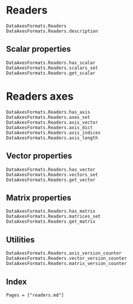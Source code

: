 # Readers

```@docs
DataAxesFormats.Readers
DataAxesFormats.Readers.description
```

## Scalar properties

```@docs
DataAxesFormats.Readers.has_scalar
DataAxesFormats.Readers.scalars_set
DataAxesFormats.Readers.get_scalar
```

# Readers axes

```@docs
DataAxesFormats.Readers.has_axis
DataAxesFormats.Readers.axes_set
DataAxesFormats.Readers.axis_vector
DataAxesFormats.Readers.axis_dict
DataAxesFormats.Readers.axis_indices
DataAxesFormats.Readers.axis_length
```

## Vector properties

```@docs
DataAxesFormats.Readers.has_vector
DataAxesFormats.Readers.vectors_set
DataAxesFormats.Readers.get_vector
```

## Matrix properties

```@docs
DataAxesFormats.Readers.has_matrix
DataAxesFormats.Readers.matrices_set
DataAxesFormats.Readers.get_matrix
```

## Utilities

```@docs
DataAxesFormats.Readers.axis_version_counter
DataAxesFormats.Readers.vector_version_counter
DataAxesFormats.Readers.matrix_version_counter
```

## Index

```@index
Pages = ["readers.md"]
```
